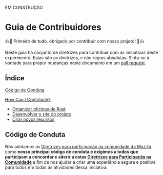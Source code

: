 EM CONSTRUÇÃO
# Guia de Contribuidores

:+1::tada: Primeiro de tudo, obrigado por contribuir com nosso projeto! :tada::+1:

Neste guia há conjunto de diretrizes para contribuir com as iniciativas deste experimento. Estas são as diretrizes, e não regras absolutas. Sinta-se à vontade para propor mudanças neste documento em um [pull request](https://help.github.com/articles/about-pull-requests/).

## Índice

[Código de Conduta](#)

[How Can I Contribute?](#)
  * [Organizar oficinas de Rust](#)
  * [Desenvolver o site do projeto](#)
  * [Criar novos recursos](#)

## Código de Conduta
Nós adotamos as [Diretrizes para participação na comunidade da Mozilla](https://www.mozilla.org/pt-BR/about/governance/policies/participation/) como **nosso principal código de conduta e exigimos a todos que participam a concordar e aderir a estas [Diretrizes para Participação na Comunidade](https://www.mozilla.org/pt-BR/about/governance/policies/participation/)** a fim de nos ajudar a criar uma experiência segura e positiva para todos em todas as atividades dessa iniciativa.
